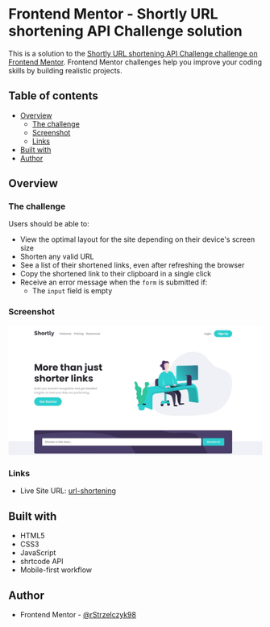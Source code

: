 # Frontend Mentor - Shortly URL shortening API Challenge solution

This is a solution to the [Shortly URL shortening API Challenge challenge on Frontend Mentor](https://www.frontendmentor.io/challenges/url-shortening-api-landing-page-2ce3ob-G). Frontend Mentor challenges help you improve your coding skills by building realistic projects.

## Table of contents

- [Overview](#overview)
  - [The challenge](#the-challenge)
  - [Screenshot](#screenshot)
  - [Links](#links)
- [Built with](#built-with)
- [Author](#author)

## Overview

### The challenge

Users should be able to:

- View the optimal layout for the site depending on their device's screen size
- Shorten any valid URL
- See a list of their shortened links, even after refreshing the browser
- Copy the shortened link to their clipboard in a single click
- Receive an error message when the `form` is submitted if:
  - The `input` field is empty

### Screenshot

![](./images/final.jpg)

### Links

- Live Site URL: [url-shortening](https://rstrzelczyk98.github.io/url-shortening-api/)

## Built with

- HTML5
- CSS3
- JavaScript
- shrtcode API
- Mobile-first workflow

## Author

- Frontend Mentor - [@rStrzelczyk98](https://www.frontendmentor.io/profile/rStrzelczyk98)
